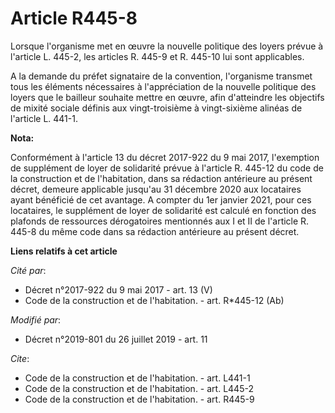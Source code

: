 # Article R445-8

Lorsque l'organisme met en œuvre la nouvelle politique des loyers prévue à l'article L. 445-2, les articles R. 445-9 et R.
445-10 lui sont applicables.

A la demande du préfet signataire de la convention, l'organisme transmet tous les éléments nécessaires à l'appréciation de la
nouvelle politique des loyers que le bailleur souhaite mettre en œuvre, afin d'atteindre les objectifs de mixité sociale
définis aux vingt-troisième à vingt-sixième alinéas de l'article L. 441-1.

**Nota:**

Conformément à l'article 13 du décret 2017-922 du 9 mai 2017, l'exemption de supplément de loyer de solidarité prévue à
l'article R. 445-12 du code de la construction et de l'habitation, dans sa rédaction antérieure au présent décret, demeure
applicable jusqu'au 31 décembre 2020 aux locataires ayant bénéficié de cet avantage. A compter du 1er janvier 2021, pour ces
locataires, le supplément de loyer de solidarité est calculé en fonction des plafonds de ressources dérogatoires mentionnés
aux I et II de l'article R. 445-8 du même code dans sa rédaction antérieure au présent décret.

**Liens relatifs à cet article**

_Cité par_:

  - Décret n°2017-922 du 9 mai 2017 - art. 13 (V)
  - Code de la construction et de l'habitation. - art. R*445-12 (Ab)

_Modifié par_:

  - Décret n°2019-801 du 26 juillet 2019 - art. 11

_Cite_:

  - Code de la construction et de l'habitation. - art. L441-1
  - Code de la construction et de l'habitation. - art. L445-2
  - Code de la construction et de l'habitation. - art. R445-9
